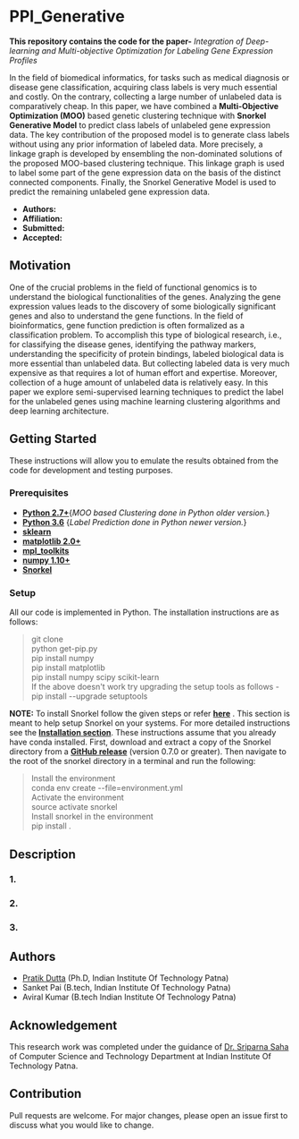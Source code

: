 # PPI_Generative
 **This repository contains the code for the paper-** *Integration of Deep-learning and Multi-objective Optimization for Labeling Gene Expression Profiles*
 
In the field of biomedical informatics, for tasks such as medical diagnosis or disease gene classification, acquiring class labels is very much essential and costly. On the contrary, collecting a large number of unlabeled data is comparatively cheap. In this paper, we have combined a **Multi-Objective Optimization (MOO)** based genetic clustering technique with **Snorkel Generative Model** to predict class labels of unlabeled gene expression data. The key contribution of the proposed model is to generate class labels without using any prior information of labeled data. More precisely, a linkage graph is developed by ensembling the non-dominated solutions of the proposed MOO-based clustering technique. This linkage graph is used to label some part of the gene expression data on the basis of the distinct connected components. Finally, the Snorkel Generative Model is used to predict the remaining unlabeled gene expression data.
- **Authors:**
- **Affiliation:**
- **Submitted:**
- **Accepted:**
 ## Motivation
One of the crucial problems in the field of functional genomics is to understand the biological functionalities of the genes. Analyzing the gene expression values leads to the discovery of some biologically significant genes and also to understand the gene functions. In the field of bioinformatics, gene function prediction is often formalized as a classification problem. To accomplish this type of biological research, i.e., for classifying the disease genes, identifying the pathway markers, understanding the specificity of protein bindings, labeled biological data is more essential than unlabeled data. But collecting labeled data is very much expensive as that requires a lot of human effort and expertise. Moreover, collection of a huge amount of unlabeled data is relatively easy. In this paper we explore semi-supervised learning techniques to predict the label for the unlabeled genes using machine learning clustering algorithms and deep learning architecture.
 ## Getting Started 
 These instructions will allow you to emulate the results obtained from the code for development and testing purposes.
 ### Prerequisites
* **[Python 2.7+](https://www.python.org/downloads/release/python-2713/)**{*MOO based Clustering done in Python older version.*}
* **[Python 3.6](https://www.python.org/downloads/)** {*Label Prediction done in Python newer version.*}
* **[sklearn](https://scikit-learn.org/stable/install.html)**
* **[matplotlib 2.0+](https://matplotlib.org/users/installing.html)**
* **[mpl_toolkits](https://matplotlib.org/2.0.2/mpl_toolkits/index.html)**
* **[numpy 1.10+](https://pypi.org/project/numpy/)**
* **[Snorkel](https://github.com/HazyResearch/snorkel)**

### Setup
All our code is implemented in Python. The installation instructions are as follows:                                                       
> git clone                                                                                                     
> python get-pip.py                                                                                                                  
> pip install numpy                                                                                                                     
> pip install matplotlib                                                                                                                 
> pip install numpy scipy scikit-learn                                                                                                   
> If the above doesn't work try upgrading the setup tools as follows -                                                                   
> pip install --upgrade setuptools

**NOTE:** To install Snorkel follow the given steps or refer **[here](https://github.com/HazyResearch/snorkel)** .
This section is meant to help setup Snorkel on your systems. For more detailed instructions see the **[Installation section](https://github.com/HazyResearch/snorkel#installation)**. These instructions assume that you already have conda installed.
First, download and extract a copy of the Snorkel directory from a **[GitHub release](https://github.com/HazyResearch/snorkel/releases)** (version 0.7.0 or greater). Then navigate to the root of the snorkel directory in a terminal and run the following:
> Install the environment                                                                                                               
> conda env create --file=environment.yml                                                                                               
> Activate the environment                                                                                                              
> source activate snorkel                                                                                                               
> Install snorkel in the environment                                                                                                     
> pip install .                                                                                                                         
## Description
### 1.
### 2.
### 3.
## Authors
- [Pratik Dutta](http://www.iitp.ac.in/~pratik.pcs16/) (Ph.D, Indian Institute Of Technology Patna)
- Sanket Pai (B.tech, Indian Institute Of Technology Patna)
- Aviral Kumar (B.tech Indian Institute Of Technology Patna)
## Acknowledgement
This research work was completed under the guidance of [Dr. Sriparna Saha](http://www.iitp.ac.in/~sriparna/) of Computer Science and Technology Department at Indian Institute Of Technology Patna.
## Contribution
Pull requests are welcome. For major changes, please open an issue first to discuss what you would like to change.



